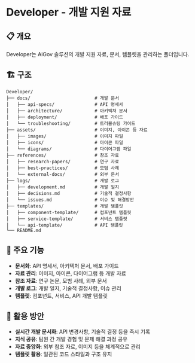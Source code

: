 # Developer - 개발 지원 자료

## 📋 개요
Developer는 AiGov 솔루션의 개발 지원 자료, 문서, 템플릿을 관리하는 폴더입니다.

## 🏗️ 구조
```
Developer/
├── docs/                        # 개발 문서
│   ├── api-specs/               # API 명세서
│   ├── architecture/            # 아키텍처 문서
│   ├── deployment/              # 배포 가이드
│   └── troubleshooting/         # 트러블슈팅 가이드
├── assets/                      # 이미지, 아이콘 등 자료
│   ├── images/                  # 이미지 파일
│   ├── icons/                   # 아이콘 파일
│   └── diagrams/                # 다이어그램 파일
├── references/                  # 참조 자료
│   ├── research-papers/         # 연구 자료
│   ├── best-practices/          # 모범 사례
│   └── external-docs/           # 외부 문서
├── logs/                        # 개발 로그
│   ├── development.md           # 개발 일지
│   ├── decisions.md             # 기술적 결정사항
│   └── issues.md                # 이슈 및 해결방안
├── templates/                   # 개발 템플릿
│   ├── component-template/      # 컴포넌트 템플릿
│   ├── service-template/        # 서비스 템플릿
│   └── api-template/            # API 템플릿
└── README.md
```

## 🎯 주요 기능
- **문서화**: API 명세서, 아키텍처 문서, 배포 가이드
- **자료 관리**: 이미지, 아이콘, 다이어그램 등 개발 자료
- **참조 자료**: 연구 논문, 모범 사례, 외부 문서
- **개발 로그**: 개발 일지, 기술적 결정사항, 이슈 관리
- **템플릿**: 컴포넌트, 서비스, API 개발 템플릿

## 📝 활용 방안
- **실시간 개발 문서화**: API 변경사항, 기술적 결정 등을 즉시 기록
- **지식 공유**: 팀원 간 개발 경험 및 문제 해결 과정 공유
- **자료 중앙화**: 외부 참조 자료, 이미지 등을 체계적으로 관리
- **템플릿 활용**: 일관된 코드 스타일과 구조 유지
